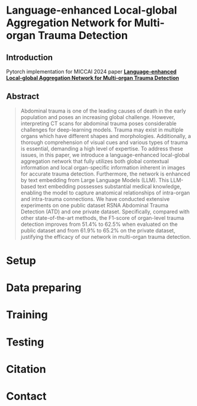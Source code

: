 # Language-enhanced Local-global Aggregation Network for Multi-organ Trauma Detection

## Introduction
Pytorch implementation for MICCAI 2024 paper **[Language-enhanced Local-global Aggregation Network for Multi-organ Trauma Detection
](https://github.com/Jianxun98/LE-LGAN/)**

## Abstract
> Abdominal trauma is one of the leading causes of death in the early population and poses an increasing global challenge. However, interpreting CT scans for abdominal trauma poses considerable challenges for deep-learning models. Trauma may exist in multiple organs which have different shapes and morphologies. Additionally, a thorough comprehension of visual cues and various types of trauma is essential, demanding a high level of expertise. To address these issues, in this paper, we introduce a language-enhanced local-global aggregation network that fully utilizes both global contextual information and local organ-specific information inherent in images for accurate trauma detection. Furthermore, the network is enhanced by text embedding from Large Language Models (LLM). This LLM-based text embedding possesses substantial medical knowledge, enabling the model to capture anatomical relationships of intra-organ and intra-trauma connections. We have conducted extensive experiments on one public dataset RSNA Abdominal Trauma Detection (ATD) and one private dataset. Specifically, compared with other state-of-the-art methods, the F1-score of organ-level trauma detection improves from 51.4\% to 62.5\% when evaluated on the public dataset and from 61.9\% to 65.2\% on the private dataset, justifying the efficacy of our network in multi-organ trauma detection.

# Setup



# Data preparing



# Training


# Testing

# Citation

# Contact
